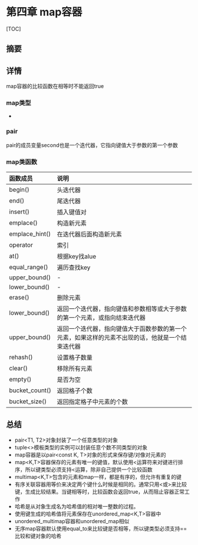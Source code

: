 # 第四章 map容器

[TOC]



## 摘要



## 详情

map容器的比较函数在相等时不能返回true

### map类型
* 

### pair
pair的成员变量second也是一个迭代器，它指向键值大于参数的第一个参数

### map类函数
|函数成员|说明|
|:--|:--|
|begin()|头迭代器|
|end()|尾迭代器|
|insert()|插入键值对|
|emplace()|构造新元素|
|emplace_hint()|在迭代器后面构造新元素|
|operator[]()|索引|
|at()|根据key找alue|
|equal_range()|遍历查找key|
|upper_bound()|-|
|lower_bound()|-|
|erase()|删除元素|
|lower_bound()|返回一个迭代器，指向键值和参数相等或大于参数的第一个元素，或指向结束迭代器|
|upper_bound()|返回一个迭代器，指向键值大于函数参数的第一个元素，如果这样的元素不出现的话，他就是一个结束迭代器|
|rehash()|设置格子数量|
|clear()|移除所有元素|
|empty()|是否为空|
|bucket_count()|返回格子个数|
|bucket_size()|返回指定格子中元素的个数|



## 总结

* pair<T1, T2>对象封装了一个任意类型的对象
* tuple<>模板类型的实例可以封装任意个数不同类型的对象
* map容器是以pair<const K, T>对象的形式来保存键/对像对元素的
* map<K,T>容器保存的元素有唯一的键值，默认使用<运算符来对键进行排序，所以键类型必须支持<运算，除非自己提供一个比较函数
* multimap<K,T>包含的元素和map一样，都是有序的，但允许有重复的键
* 有序关联容器用等价来决定两个键什么时候是相同的。通常只用<或>来比较键，生成比较结果。当键相等时，比较函数会返回true，从而阻止容器正常工作
* 哈希是从对象生成名为哈希值的相对唯一整数的过程。
* 使用键生成的哈希值将元素保存在unordered_map<K,T>容器中
* unordered_multimap容器和unordered_map相似
* 无序map容器默认使用equal_to<K>来比较键是否相等，所以键类型必须支持==比较和键对象的哈希